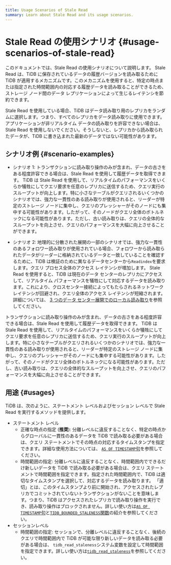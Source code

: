 ```yaml
---
title: Usage Scenarios of Stale Read
summary: Learn about Stale Read and its usage scenarios.
---
```


# Stale Read の使用シナリオ {#usage-scenarios-of-stale-read}

このドキュメントでは、Stale Read の使用シナリオについて説明します。 Stale Read は、TiDB に保存されているデータの履歴バージョンを読み取るために TiDB が適用するメカニズムです。このメカニズムを使用すると、特定の時点または指定された時間範囲内の対応する履歴データを読み取ることができるため、ストレージ ノード間のデータ レプリケーションによって生じるレイテンシを節約できます。

Stale Read を使用している場合、TiDB はデータ読み取り用のレプリカをランダムに選択します。つまり、すべてのレプリカをデータ読み取りに使用できます。アプリケーションが非リアルタイム データの読み取りを許容できない場合は、Stale Read を使用しないでください。そうしないと、レプリカから読み取られたデータが、TiDB に書き込まれた最新のデータではない可能性があります。

## シナリオ例 {#scenario-examples}

<CustomContent platform="tidb">

-   シナリオ 1: トランザクションに読み取り操作のみが含まれ、データの古さをある程度許容できる場合は、Stale Read を使用して履歴データを取得できます。 TiDB は Stale Read を使用して、リアルタイムのパフォーマンスをいくらか犠牲にしてクエリ要求を任意のレプリカに送信するため、クエリ実行のスループットが向上します。特に小さなテーブルがクエリされるいくつかのシナリオでは、強力な一貫性のある読み取りが使用されると、リーダーが特定のストレージ ノードに集中し、クエリのプレッシャーがそのノードにも集中する可能性があります。したがって、そのノードがクエリ全体のボトルネックになる可能性があります。ただし、古い読み取りは、クエリの全体的なスループットを向上させ、クエリのパフォーマンスを大幅に向上させることができます。

-   シナリオ 2: 地理的に分散された展開の一部のシナリオでは、強力な一貫性のあるフォロワー読み取りが使用されている場合、フォロワーから読み取られたデータがリーダーに格納されているデータと一致していることを確認するために、TiDB は検証のために異なるデータセンターから`Readindex`を要求します。クエリ プロセス全体のアクセス レイテンシが増加します。 Stale Read を使用すると、TiDB は現在のデータ センターのレプリカにアクセスして、リアルタイム パフォーマンスを犠牲にして対応するデータを読み取ります。これにより、クロスセンター接続によってもたらされるネットワーク レイテンシが回避され、クエリ全体のアクセス レイテンシが短縮されます。詳細については、 [3 つのデータ センター展開でのローカル読み取り](/best-practices/three-dc-local-read.md)を参照してください。

</CustomContent>

<CustomContent platform="tidb-cloud">

トランザクションに読み取り操作のみが含まれ、データの古さをある程度許容できる場合は、Stale Read を使用して履歴データを取得できます。 TiDB は Stale Read を使用して、リアルタイムのパフォーマンスをいくらか犠牲にしてクエリ要求を任意のレプリカに送信するため、クエリ実行のスループットが向上します。特に小さなテーブルがクエリされるいくつかのシナリオでは、強力な一貫性のある読み取りが使用されると、リーダーが特定のストレージ ノードに集中し、クエリのプレッシャーがそのノードにも集中する可能性があります。したがって、そのノードがクエリ全体のボトルネックになる可能性があります。ただし、古い読み取りは、クエリの全体的なスループットを向上させ、クエリのパフォーマンスを大幅に向上させることができます。

</CustomContent>

## 用途 {#usages}

TiDB は、次のように、ステートメント レベルおよびセッション レベルで Stale Read を実行するメソッドを提供します。

-   ステートメント レベル
    -   正確な時点の指定 (**推奨**): 分離レベルに違反することなく、特定の時点からグローバルに一貫性のあるデータを TiDB で読み取る必要がある場合は、クエリ ステートメントでその時点の対応するタイムスタンプを指定できます。詳細な使用方法については、 [`AS OF TIMESTAMP`句](/as-of-timestamp.md#syntax)を参照してください。
    -   時間範囲の指定: 分離レベルに違反することなく、時間範囲内でできるだけ新しいデータを TiDB で読み取る必要がある場合は、クエリ ステートメントで時間範囲を指定できます。指定された時間範囲内で、TiDB は適切なタイムスタンプを選択して、対応するデータを読み取ります。 「適切」とは、このタイムスタンプより前に開始され、アクセスされたレプリカでコミットされていないトランザクションがないことを意味します。つまり、TiDB はアクセスされたレプリカで読み取り操作を実行でき、読み取り操作はブロックされません。詳しい使い方は[`AS OF TIMESTAMP`句](/as-of-timestamp.md#syntax)と[`TIDB_BOUNDED_STALENESS`関数](/as-of-timestamp.md#syntax)の紹介を参照してください。
-   セッションレベル
    -   時間範囲の指定: セッションで、分離レベルに違反することなく、後続のクエリで時間範囲内で TiDB が可能な限り新しいデータを読み取る必要がある場合は、 `tidb_read_staleness`システム変数を設定して時間範囲を指定できます。詳しい使い方は[`tidb_read_staleness`](/tidb-read-staleness.md)を参照してください。
